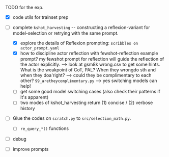 TODO for the exp.
- [x] code utils for trainset prep
- [ ] complete `kshot_harvesting` -- constructing a reflexion-variant for model-selection or retrying with the same prompt.
    - [x] explore the details of Reflexion prompting: `scribbles on actor_prompt.yaml`
    - [x] how to discipline actor reflection with fewshot-reflection example prompt? my fewshot prompt for reflection will guide the reflection of the actor explicitly. --> look at gsm8k wrong.csv to get some hints. What is the weakpoint of CoT, PAL? When they wrongdo sth and when they doa'right? --> could they be complimentary to each other? `99_aretheycomplimentary.py` --> yes switching models can help!
    - [ ] get some good model switching cases (also check their patterns if it's apparent)
    - [ ] two modes of kshot_harvesting return (1) concise / (2) verbose history
- [ ] Glue the codes on `scratch.py` to `src/selection_math.py`.
    - [ ] `re_query_*()` functions
- [ ] debug
- [ ] improve prompts


